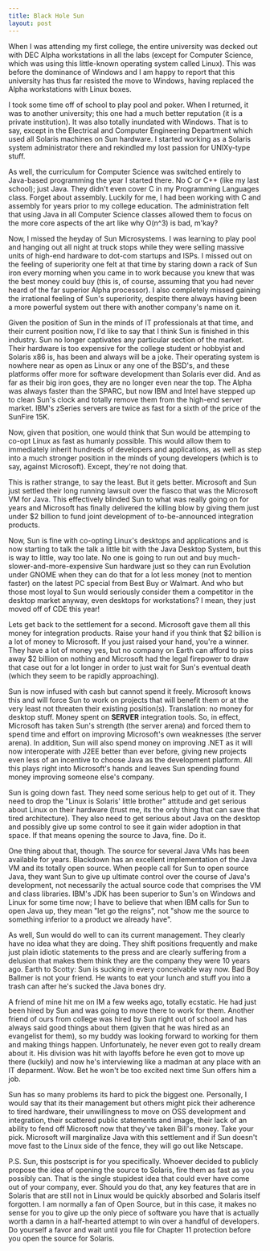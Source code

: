 ```yaml
--- 
title: Black Hole Sun
layout: post
---
```

When I was attending my first college, the entire university was decked out with DEC Alpha workstations in all the labs (except for Computer Science, which was using this little-known operating system called Linux). This was before the dominance of Windows and I am happy to report that this university has thus far resisted the move to Windows, having replaced the Alpha workstations with Linux boxes.

I took some time off of school to play pool and poker. When I returned, it was to another university; this one had a much better reputation (it is a private institution). It was also totally inundated with Windows. That is to say, except in the Electrical and Computer Engineering Department which used all Solaris machines on Sun hardware. I started working as a Solaris system administrator there and rekindled my lost passion for UNIXy-type stuff.

As well, the curriculum for Computer Science was switched entirely to Java-based programming the year I started there. No C or C++ (like my last school); just Java. They didn't even cover C in my Programming Languages class. Forget about assembly. Luckily for me, I had been working with C and assembly for years prior to my college education. The administration felt that using Java in all Computer Science classes allowed them to focus on the more core aspects of the art like why O(n^3) is bad, m'kay?

Now, I missed the heyday of Sun Microsystems. I was learning to play pool and hanging out all night at truck stops while they were selling massive units of high-end hardware to dot-com startups and ISPs. I missed out on the feeling of superiority one felt at that time by staring down a rack of Sun iron every morning when you came in to work because you knew that was the best money could buy (this is, of course, assuming that you had never heard of the far superior Alpha processor). I also completely missed gaining the irrational feeling of Sun's superiority, despite there always having been a more powerful system out there with another company's name on it.

Given the position of Sun in the minds of IT professionals at that time, and their current position now, I'd like to say that I think Sun is finished in this industry. Sun no longer captivates any particular section of the market. Their hardware is too expensive for the college student or hobbyist and Solaris x86 is, has been and always will be a joke. Their operating system is nowhere near as open as Linux or any one of the BSD's, and these platforms offer more for software development than Solaris ever did. And as far as their big iron goes, they are no longer even near the top. The Alpha was always faster than the SPARC, but now IBM and Intel have stepped up to clean Sun's clock and totally remove them from the high-end server market. IBM's zSeries servers are twice as fast for a sixth of the price of the SunFire 15K.

Now, given that position, one would think that Sun would be attemping to co-opt Linux as fast as humanly possible. This would allow them to immediately inherit hundreds of developers and applications, as well as step into a much stronger position in the minds of young developers (which is to say, against Microsoft). Except, they're not doing that.

This is rather strange, to say the least. But it gets better. Microsoft and Sun just settled their long running lawsuit over the fiasco that was the Microsoft VM for Java. This effectively blinded Sun to what was really going on for years and Microsoft has finally delivered the killing blow by giving them just under $2 billion to fund joint development of to-be-announced integration products.

Now, Sun is fine with co-opting Linux's desktops and applications and is now starting to talk the talk a little bit with the Java Desktop System, but this is way to little, way too late. No one is going to run out and buy much-slower-and-more-expensive Sun hardware just so they can run Evolution under GNOME when they can do that for a lot less money (not to mention faster) on the latest PC special from Best Buy or Walmart. And who but those most loyal to Sun would seriously consider them a competitor in the desktop market anyway, even desktops for workstations? I mean, they just moved off of CDE this year!

Lets get back to the settlement for a second. Microsoft gave them all this money for integration products. Raise your hand if you think that $2 billion is a lot of money to Microsoft. If you just raised your hand, you're a winner. They have a lot of money yes, but no company on Earth can afford to piss away $2 billion on nothing and Microsoft had the legal firepower to draw that case out for a lot longer in order to just wait for Sun's eventual death (which they seem to be rapidly approaching).

Sun is now infused with cash but cannot spend it freely. Microsoft knows this and will force Sun to work on projects that will benefit them or at the very least not threaten their existing position(s). Translation: no money for desktop stuff. Money spent on <strong>SERVER</strong> integration tools. So, in effect, Microsoft has taken Sun's strength (the server arena) and forced them to spend time and effort on improving Microsoft's own weaknesses (the server arena). In addition, Sun will also spend money on improving .NET as it will now interoperate with J2EE better than ever before, giving new projects even less of an incentive to choose Java as the development platform. All this plays right into Microsoft's hands and leaves Sun spending found money improving someone else's company.

Sun is going down fast. They need some serious help to get out of it. They need to drop the "Linux is Solaris' little brother" attitude and get serious about Linux on their hardware (trust me, its the only thing that can save that tired architecture). They also need to get serious about Java on the desktop and possibly give up some control to see it gain wider adoption in that space. If that means opening the source to Java, fine. Do it.

One thing about that, though. The source for several Java VMs has been available for years. Blackdown has an excellent implementation of the Java VM and its totally open source. When people call for Sun to open source Java, they want Sun to give up ultimate control over the course of Java's development, not necessarily the actual source code that comprises the VM and class libraries. IBM's JDK has been superior to Sun's on Windows and Linux for some time now; I have to believe that when IBM calls for Sun to open Java up, they mean "let go the reigns", not "show me the source to something inferior to a product we already have".

As well, Sun would do well to can its current management. They clearly have no idea what they are doing. They shift positions frequently and make just plain idiotic statements to the press and are clearly suffering from a delusion that makes them think they are the company they were 10 years ago. Earth to Scotty: Sun is sucking in every conceivable way now. Bad Boy Ballmer is not your friend. He wants to eat your lunch and stuff you into a trash can after he's sucked the Java bones dry.

A friend of mine hit me on IM a few weeks ago, totally ecstatic. He had just been hired by Sun and was going to move there to work for them. Another friend of ours from college was hired by Sun right out of school and has always said good things about them (given that he was hired as an evangelist for them), so my buddy was looking forward to working for them and making things happen. Unfortunately, he never even got to really dream about it. His division was hit with layoffs before he even got to move up there (luckily) and now he's interviewing like a madman at any place with an IT deparment. Wow. Bet he won't be too excited next time Sun offers him a job.

Sun has so many problems its hard to pick the biggest one. Personally, I would say that its their management but others might pick their adherence to tired hardware, their unwillingness to move on OSS development and integration, their scattered public statements and image, their lack of an ability to fend off Microsoft now that they've taken Bill's money. Take your pick. Microsoft will marginalize Java with this settlement and if Sun doesn't move fast to the Linux side of the fence, they will go out like Netscape.

P.S. Sun, this postscript is for you specifically. Whoever decided to publicly propose the idea of opening the source to Solaris, fire them as fast as you possibly can. That is the single stupidest idea that could ever have come out of your company, ever. Should you do that, any key features that are in Solaris that are still not in Linux would be quickly absorbed and Solaris itself forgotten. I am normally a fan of Open Source, but in this case, it makes no sense for you to give up the only piece of software you have that is actually worth a damn in a half-hearted attempt to win over a handful of developers. Do yourself a favor and wait until you file for Chapter 11 protection before you open the source for Solaris.
